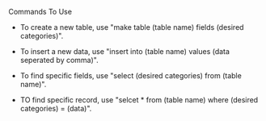 Commands To Use
- To create a new table, use "make table (table name) fields (desired categories)".

- To insert a new data, use "insert into (table name) values (data seperated by comma)".

- To find specific fields, use "select (desired categories) from (table name)".

- TO find specific record, use "selcet * from (table name) where (desired categories) = (data)".
